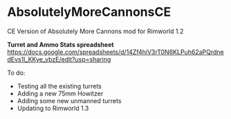 # AbsolutelyMoreCannonsCE
CE Version of Absolutely More Cannons mod for Rimworld 1.2

**Turret and Ammo Stats spreadsheet**
https://docs.google.com/spreadsheets/d/14Zf4hiV3rT0N6KLPuh62aPQrdnedEvs1l_KKye_vbzE/edit?usp=sharing

To do:
- Testing all the existing turrets
- Adding a new 75mm Howitzer
- Adding some new unmanned turrets
- Updating to Rimworld 1.3
